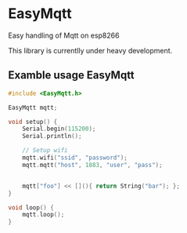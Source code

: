 # EasyMqtt
Easy handling of Mqtt on esp8266

This library is currentlly under heavy development.

## Examble usage EasyMqtt
```C++
#include <EasyMqtt.h>

EasyMqtt mqtt;

void setup() {
	Serial.begin(115200);
	Serial.println();

	// Setup wifi
	mqtt.wifi("ssid", "password");
	mqtt.mqtt("host", 1883, "user", "pass");


	mqtt["foo"] << [](){ return String("bar"); };
}

void loop() {
	mqtt.loop();
}

```
